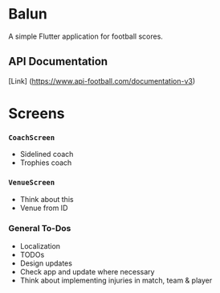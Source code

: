 # Balun

A simple Flutter application for football scores.

## API Documentation
[Link] (https://www.api-football.com/documentation-v3)

# Screens

### `CoachScreen`

* Sidelined coach
* Trophies coach

### `VenueScreen`

* Think about this
* Venue from ID

### General To-Dos

* Localization
* TODOs
* Design updates
* Check app and update where necessary
* Think about implementing injuries in match, team & player
